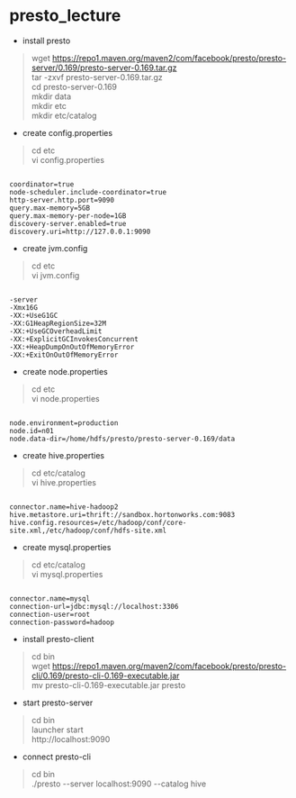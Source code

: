 # presto_lecture

- install presto

> wget https://repo1.maven.org/maven2/com/facebook/presto/presto-server/0.169/presto-server-0.169.tar.gz <br>
> tar -zxvf presto-server-0.169.tar.gz <br>
> cd presto-server-0.169 <br>
> mkdir data <br>
> mkdir etc <br>
> mkdir etc/catalog <br>


- create config.properties
> cd etc <br>
> vi config.properties
<pre><code>
coordinator=true
node-scheduler.include-coordinator=true
http-server.http.port=9090
query.max-memory=5GB
query.max-memory-per-node=1GB
discovery-server.enabled=true
discovery.uri=http://127.0.0.1:9090
</code></pre>

- create jvm.config
> cd etc <br>
> vi jvm.config
<pre><code>
-server
-Xmx16G
-XX:+UseG1GC
-XX:G1HeapRegionSize=32M
-XX:+UseGCOverheadLimit
-XX:+ExplicitGCInvokesConcurrent
-XX:+HeapDumpOnOutOfMemoryError
-XX:+ExitOnOutOfMemoryError
</code></pre>

- create node.properties
> cd etc <br>
> vi node.properties
<pre><code>
node.environment=production
node.id=n01
node.data-dir=/home/hdfs/presto/presto-server-0.169/data
</code></pre>

- create hive.properties
> cd etc/catalog <br>
> vi hive.properties
<pre><code>
connector.name=hive-hadoop2
hive.metastore.uri=thrift://sandbox.hortonworks.com:9083
hive.config.resources=/etc/hadoop/conf/core-site.xml,/etc/hadoop/conf/hdfs-site.xml
</code></pre>

- create mysql.properties
> cd etc/catalog <br>
> vi mysql.properties 
<pre><code>
connector.name=mysql
connection-url=jdbc:mysql://localhost:3306
connection-user=root
connection-password=hadoop
</code></pre>

- install presto-client
> cd bin <br>
> wget https://repo1.maven.org/maven2/com/facebook/presto/presto-cli/0.169/presto-cli-0.169-executable.jar <br>
> mv presto-cli-0.169-executable.jar presto

- start presto-server
> cd bin <br>
launcher start <br>
http://localhost:9090

- connect presto-cli
> cd bin <br>
./presto --server localhost:9090 --catalog hive

